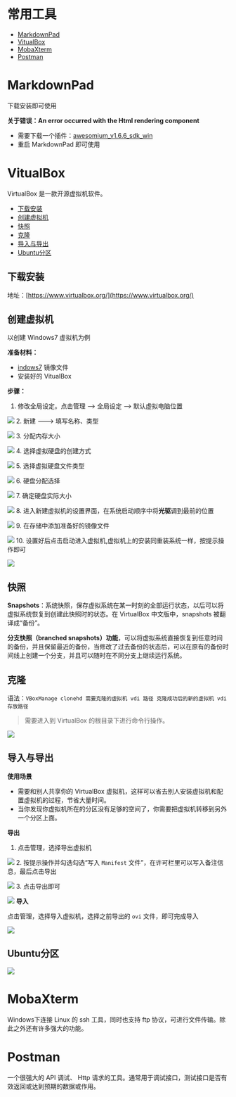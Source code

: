 # 常用工具

- [MarkdownPad](#MarkdownPad)
- [VitualBox](#VitualBox)
- [MobaXterm](#MobaXterm)
- [Postman](#Postman)

# MarkdownPad

下载安装即可使用

**关于错误：An error occurred with the Html rendering component**

- 需要下载一个插件：[awesomium_v1.6.6_sdk_win](http://markdownpad.com/download/awesomium_v1.6.6_sdk_win.exe)
- 重启 MarkdownPad 即可使用

# VitualBox
VirtualBox 是一款开源虚拟机软件。

- [下载安装](#下载安装)
- [创建虚拟机](#创建虚拟机)
- [快照](#快照)
- [克隆](#克隆)
- [导入与导出](#导入与导出)
- [Ubuntu分区](#Ubuntu分区)
## 下载安装
地址：[https://www.virtualbox.org/](https://www.virtualbox.org/)

## 创建虚拟机

以创建 Windows7 虚拟机为例

**准备材料：**

- [indows7](https://msdn.itellyou.cn/) 镜像文件
- 安装好的 VitualBox

**步骤：**

1. 修改全局设定。点击管理 --> 全局设定 --> 默认虚拟电脑位置

![](https://github.com/UncleLincoln/trainee/blob/master/Carmelo/images/VirtualBox/0.png)
2. 新建 ---> 填写名称、类型

![](https://github.com/UncleLincoln/trainee/blob/master/Carmelo/images/VirtualBox/1.png)
3. 分配内存大小

![](https://github.com/UncleLincoln/trainee/blob/master/Carmelo/images/VirtualBox/2.png)
4. 选择虚拟硬盘的创建方式

![](https://github.com/UncleLincoln/trainee/blob/master/Carmelo/images/VirtualBox/3.png)
5. 选择虚拟硬盘文件类型

![](https://github.com/UncleLincoln/trainee/blob/master/Carmelo/images/VirtualBox/4.png)
6. 硬盘分配选择

![](https://github.com/UncleLincoln/trainee/blob/master/Carmelo/images/VirtualBox/5.png)
7. 确定硬盘实际大小

![](https://github.com/UncleLincoln/trainee/blob/master/Carmelo/images/VirtualBox/6.png)
8. 进入新建虚拟机的设置界面，在系统启动顺序中将**光驱**调到最前的位置

![](https://github.com/UncleLincoln/trainee/blob/master/Carmelo/images/VirtualBox/7.png)
9. 在存储中添加准备好的镜像文件

![](https://github.com/UncleLincoln/trainee/blob/master/Carmelo/images/VirtualBox/8.png)
10. 设置好后点击启动进入虚拟机,虚拟机上的安装同重装系统一样，按提示操作即可

![](https://github.com/UncleLincoln/trainee/blob/master/Carmelo/images/VirtualBox/9.png)

## 快照
**Snapshots**：系统快照，保存虚拟系统在某一时刻的全部运行状态，以后可以将虚拟系统恢复到创建此快照时的状态。在 VirtualBox 中文版中，snapshots 被翻译成“备份”。

**分支快照（branched snapshots）功能**，可以将虚拟系统直接恢复到任意时间的备份，并且保留最近的备份，当修改了过去备份的状态后，可以在原有的备份时间线上创建一个分支，并且可以随时在不同分支上继续运行系统。

## 克隆
语法：`VBoxManage clonehd 需要克隆的虚拟机 vdi 路径 克隆成功后的新的虚拟机 vdi 存放路径 `
> 需要进入到 VirtualBox 的根目录下进行命令行操作。

![](https://github.com/UncleLincoln/trainee/blob/master/Carmelo/images/VirtualBox/11.png)

## 导入与导出

**使用场景**

- 需要和别人共享你的 VirtualBox 虚拟机，这样可以省去别人安装虚拟机和配置虚拟机的过程，节省大量时间。
- 当你发现你虚拟机所在的分区没有足够的空间了，你需要把虚拟机转移到另外一个分区上面。

**导出**

1. 点击管理，选择导出虚拟机

![](https://github.com/UncleLincoln/trainee/blob/master/Carmelo/images/VirtualBox/1.gif)
2. 按提示操作并勾选勾选“写入 `Manifest` 文件”，在许可栏里可以写入备注信息，最后点击导出

![](https://github.com/UncleLincoln/trainee/blob/master/Carmelo/images/VirtualBox/2.gif)
3. 点击导出即可

![](https://github.com/UncleLincoln/trainee/blob/master/Carmelo/images/VirtualBox/3.gif)
**导入**

点击管理，选择导入虚拟机，选择之前导出的 `ovi` 文件，即可完成导入

![](https://github.com/UncleLincoln/trainee/blob/master/Carmelo/images/VirtualBox/4.gif)

## Ubuntu分区

![](https://github.com/UncleLincoln/trainee/blob/master/Carmelo/images/VirtualBox/10.png)

# MobaXterm

Windows下连接 Linux 的 ssh 工具，同时也支持 ftp 协议，可进行文件传输。除此之外还有许多强大的功能。

# Postman

一个很强大的 API 调试、 Http 请求的工具。通常用于调试接口，测试接口是否有效返回或达到预期的数据或作用。



